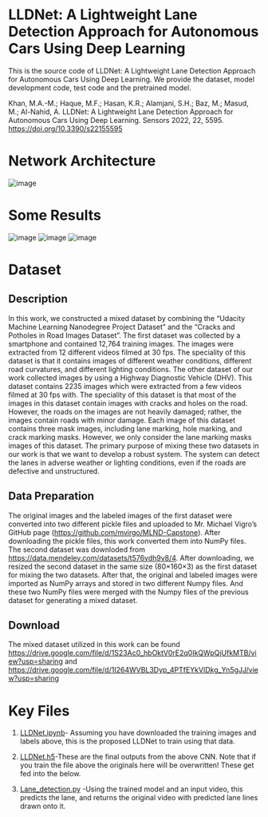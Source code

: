 # LLDNet: A Lightweight Lane Detection Approach for Autonomous Cars Using Deep Learning

This is the source code of LLDNet: A Lightweight Lane Detection Approach for Autonomous Cars Using Deep Learning. We provide the dataset, model development code, test code and the pretrained model.

Khan, M.A.-M.; Haque, M.F.; Hasan, K.R.; Alamjani, S.H.; Baz, M.; Masud, M.; Al-Nahid, A. LLDNet: A Lightweight Lane Detection Approach for Autonomous Cars Using Deep Learning. Sensors 2022, 22, 5595. https://doi.org/10.3390/s22155595

# Network Architecture
![image](https://user-images.githubusercontent.com/33350185/181172871-77060790-4437-44c9-ba26-d88ee953e114.png)

# Some Results
![image](https://user-images.githubusercontent.com/33350185/181173323-d740d99e-29f1-4bad-946c-57e10f17db11.png)
![image](https://user-images.githubusercontent.com/33350185/181174138-31ac678a-080f-44eb-9ad0-2b0dac4efcb7.png)
![image](https://user-images.githubusercontent.com/33350185/181174183-7788e669-e02e-4215-b771-9319c78a31fe.png)

# Dataset
## Description 
In this work, we constructed a mixed dataset by combining the “Udacity Machine Learning Nanodegree Project Dataset” and the “Cracks and Potholes in Road Images Dataset”. The first dataset was collected by a smartphone and contained 12,764 training images. The images were extracted from 12 different videos filmed at 30 fps. The speciality of this dataset is that it contains images of different weather conditions, different road curvatures, and different lighting conditions. The other dataset of our work collected images by using a Highway Diagnostic Vehicle (DHV). This dataset contains 2235 images which were extracted from a few videos filmed at 30 fps with. The speciality of this dataset is that most of the images in this dataset contain images with cracks and holes on the road. However, the roads on the images are not heavily damaged; rather, the images contain roads with minor damage. Each image of this dataset contains three mask images, including lane marking, hole marking, and crack marking masks. However, we only consider the lane marking masks images of this dataset. The primary purpose of mixing these two datasets in our work is that we want to develop a robust system. The system can detect the lanes in adverse weather or lighting conditions, even if the roads are defective and unstructured.

## Data Preparation
The original images and the labeled images of the first dataset were converted into two different pickle files and uploaded to Mr. Michael Vigro’s GitHub page (https://github.com/mvirgo/MLND-Capstone). After downloading the pickle files, this work converted them into NumPy files. The second dataset was downloded from https://data.mendeley.com/datasets/t576ydh9v8/4. After downloading, we resized the second dataset in the same size (80×160×3) as the first dataset for mixing the two datasets. After that, the original and labeled images were imported as NumPy arrays and stored in two different Numpy files. And these two NumPy files were merged with the Numpy files of the previous dataset for generating a mixed dataset.

## Download
The mixed dataset utilized in this work can be found https://drive.google.com/file/d/1S23Ac0_hbOktV0rE2q0IkQWpQjUfkMTB/view?usp=sharing 
and https://drive.google.com/file/d/1I264WVBL3Dyp_4PTfEYkVIDkg_Yn5gJJ/view?usp=sharing

# Key Files
1. [LLDNet.ipynb](https://github.com/Masrur02/LLDNet/blob/main/LLDNet.ipynb)- Assuming you have downloaded the training images and labels above, this is the proposed LLDNet to train using that data.

2. [LLDNet.h5](https://github.com/Masrur02/LLDNet/blob/main/LLDNet.h5)-These are the final outputs from the above CNN. Note that if you train the file above the originals here will be overwritten! These get fed into the below.
3. [Lane_detection.py](https://github.com/Masrur02/LLDNet/blob/main/Lane_detection.py) -Using the trained model and an input video, this predicts the lane, and returns the original video with predicted lane lines drawn onto it.


